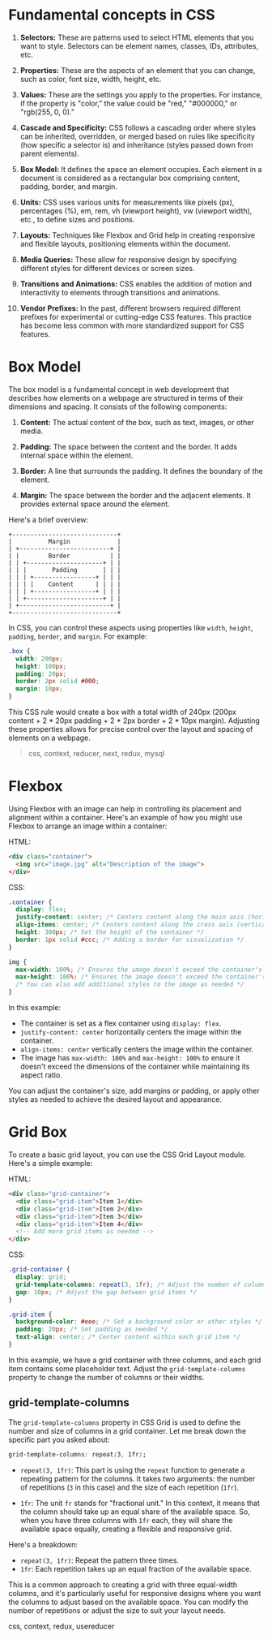 # Fundamental concepts in CSS

1. **Selectors:** These are patterns used to select HTML elements that you want to style. Selectors can be element names, classes, IDs, attributes, etc.

2. **Properties:** These are the aspects of an element that you can change, such as color, font size, width, height, etc.

3. **Values:** These are the settings you apply to the properties. For instance, if the property is "color," the value could be "red," "#000000," or "rgb(255, 0, 0)."

4. **Cascade and Specificity:** CSS follows a cascading order where styles can be inherited, overridden, or merged based on rules like specificity (how specific a selector is) and inheritance (styles passed down from parent elements).

5. **Box Model:** It defines the space an element occupies. Each element in a document is considered as a rectangular box comprising content, padding, border, and margin.

6. **Units:** CSS uses various units for measurements like pixels (px), percentages (%), em, rem, vh (viewport height), vw (viewport width), etc., to define sizes and positions.

7. **Layouts:** Techniques like Flexbox and Grid help in creating responsive and flexible layouts, positioning elements within the document.

8. **Media Queries:** These allow for responsive design by specifying different styles for different devices or screen sizes.

9. **Transitions and Animations:** CSS enables the addition of motion and interactivity to elements through transitions and animations.

10. **Vendor Prefixes:** In the past, different browsers required different prefixes for experimental or cutting-edge CSS features. This practice has become less common with more standardized support for CSS features.

# Box Model

The box model is a fundamental concept in web development that describes how elements on a webpage are structured in terms of their dimensions and spacing. It consists of the following components:

1. **Content:** The actual content of the box, such as text, images, or other media.

2. **Padding:** The space between the content and the border. It adds internal space within the element.

3. **Border:** A line that surrounds the padding. It defines the boundary of the element.

4. **Margin:** The space between the border and the adjacent elements. It provides external space around the element.

Here's a brief overview:

```
+-----------------------------+
|          Margin             |
| +-------------------------+ |
| |        Border           | |
| | +---------------------+ | |
| | |       Padding       | | |
| | | +-----------------+ | | |
| | | |    Content      | | | |
| | | +-----------------+ | | |
| | +---------------------+ | |
| +-------------------------+ |
+-----------------------------+
```

In CSS, you can control these aspects using properties like `width`, `height`, `padding`, `border`, and `margin`. For example:

```css
.box {
  width: 200px;
  height: 100px;
  padding: 20px;
  border: 2px solid #000;
  margin: 10px;
}
```

This CSS rule would create a box with a total width of 240px (200px content + 2 * 20px padding + 2 * 2px border + 2 * 10px margin). Adjusting these properties allows for precise control over the layout and spacing of elements on a webpage.

> css, context, reducer, next, redux, mysql

# Flexbox

Using Flexbox with an image can help in controlling its placement and alignment within a container. Here's an example of how you might use Flexbox to arrange an image within a container:

HTML:
```html
<div class="container">
  <img src="image.jpg" alt="Description of the image">
</div>
```

CSS:
```css
.container {
  display: flex;
  justify-content: center; /* Centers content along the main axis (horizontally) */
  align-items: center; /* Centers content along the cross axis (vertically) */
  height: 300px; /* Set the height of the container */
  border: 1px solid #ccc; /* Adding a border for visualization */
}

img {
  max-width: 100%; /* Ensures the image doesn't exceed the container's width */
  max-height: 100%; /* Ensures the image doesn't exceed the container's height */
  /* You can also add additional styles to the image as needed */
}
```

In this example:

- The container is set as a flex container using `display: flex`.
- `justify-content: center` horizontally centers the image within the container.
- `align-items: center` vertically centers the image within the container.
- The image has `max-width: 100%` and `max-height: 100%` to ensure it doesn't exceed the dimensions of the container while maintaining its aspect ratio.

You can adjust the container's size, add margins or padding, or apply other styles as needed to achieve the desired layout and appearance.

# Grid Box

To create a basic grid layout, you can use the CSS Grid Layout module. Here's a simple example:

HTML:

```html
<div class="grid-container">
  <div class="grid-item">Item 1</div>
  <div class="grid-item">Item 2</div>
  <div class="grid-item">Item 3</div>
  <div class="grid-item">Item 4</div>
  <!-- Add more grid items as needed -->
</div>
```

CSS:

```css
.grid-container {
  display: grid;
  grid-template-columns: repeat(3, 1fr); /* Adjust the number of columns as needed */
  gap: 10px; /* Adjust the gap between grid items */
}

.grid-item {
  background-color: #eee; /* Set a background color or other styles */
  padding: 20px; /* Set padding as needed */
  text-align: center; /* Center content within each grid item */
}
```

In this example, we have a grid container with three columns, and each grid item contains some placeholder text. Adjust the `grid-template-columns` property to change the number of columns or their widths.

## grid-template-columns

The `grid-template-columns` property in CSS Grid is used to define the number and size of columns in a grid container. Let me break down the specific part you asked about:

```css
grid-template-columns: repeat(3, 1fr);
```

- `repeat(3, 1fr)`: This part is using the `repeat` function to generate a repeating pattern for the columns. It takes two arguments: the number of repetitions (`3` in this case) and the size of each repetition (`1fr`).

- `1fr`: The unit `fr` stands for "fractional unit." In this context, it means that the column should take up an equal share of the available space. So, when you have three columns with `1fr` each, they will share the available space equally, creating a flexible and responsive grid.

Here's a breakdown:

- `repeat(3, 1fr)`: Repeat the pattern three times.
- `1fr`: Each repetition takes up an equal fraction of the available space.

This is a common approach to creating a grid with three equal-width columns, and it's particularly useful for responsive designs where you want the columns to adjust based on the available space. You can modify the number of repetitions or adjust the size to suit your layout needs.

css, context, redux, usereducer